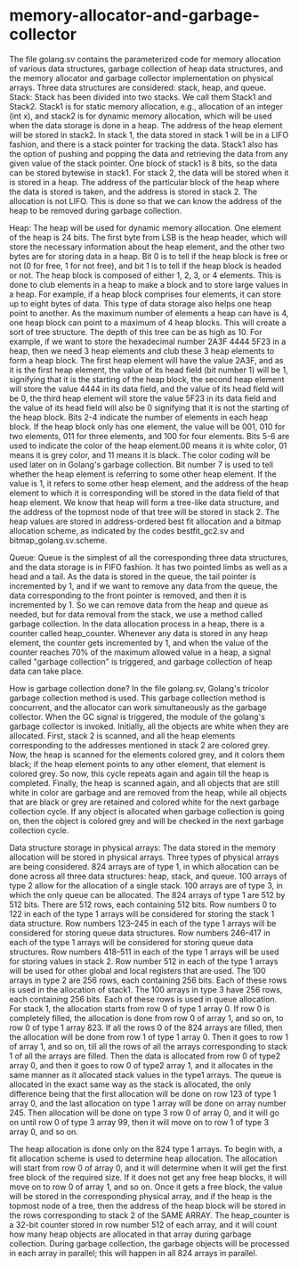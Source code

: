 # memory-allocator-and-garbage-collector

The file golang.sv contains the parameterized code for memory allocation of various data structures, garbage collection of heap data structures, and the memory allocator and garbage collector implementation on physical arrays. Three data structures are considered: stack, heap, and queue.
Stack: Stack has been divided into two stacks. We call them Stack1 and Stack2. Stack1 is for static memory allocation, e.g., allocation of an integer (int x), and stack2 is for dynamic memory allocation, which will be used when the data storage is done in a heap. The address of the heap element will be stored in stack2. In stack 1, the data stored in stack 1 will be in a LIFO fashion, and there is a stack pointer for tracking the data. Stack1 also has the option of pushing and popping the data and retrieving the data from any given value of the stack pointer. One block of stack1 is 8 bits, so the data can be stored bytewise in stack1. For stack 2, the data will be stored when it is stored in a heap. The address of the particular block of the heap where the data is stored is taken, and the address is stored in stack 2. The allocation is not LIFO. This is done so that we can know the address of the heap to be removed during garbage collection.

Heap: The heap will be used for dynamic memory allocation. One element of the heap is 24 bits. The first byte from LSB is the heap header, which will store the necessary information about the heap element, and the other two bytes are for storing data in a heap. Bit 0 is to tell if the heap block is free or not (0 for free, 1 for not free), and bit 1 is to tell if the heap block is headed or not. The heap block is composed of either 1, 2, 3, or 4 elements. This is done to club elements in a heap to make a block and to store large values in a heap. For example, if a heap block comprises four elements, it can store up to eight bytes of data. This type of data storage also helps one heap point to another. As the maximum number of elements a heap can have is 4, one heap block can point to a maximum of 4 heap blocks. This will create a sort of tree structure. The depth of this tree can be as high as 10. For example, if we want to store the hexadecimal number 2A3F 4444 5F23 in a heap, then we need 3 heap elements and club these 3 heap elements to form a heap block. The first heap element will have the value 2A3F, and as it is the first heap element, the value of its head field (bit number 1) will be 1, signifying that it is the starting of the heap block, the second heap element will store the value 4444 in its data field, and the value of its head field will be 0, the third heap element will store the value 5F23 in its data field and the value of its head field will also be 0 signifying that it is not the starting of the heap block. Bits 2-4 indicate the number of elements in each heap block. If the heap block only has one element, the value will be 001, 010 for two elements, 011 for three elements, and 100 for four elements. Bits 5-6 are used to indicate the color of the heap element.00 means it is white color, 01 means it is grey color, and 11 means it is black. The color coding will be used later on in Golang's garbage collection. Bit number 7 is used to tell whether the heap element is referring to some other heap element. If the value is 1, it refers to some other heap element, and the address of the heap element to which it is corresponding will be stored in the data field of that heap element. We know that heap will form a tree-like data structure, and the address of the topmost node of that tree will be stored in stack 2. The heap values are stored in address-ordered best fit allocation and a bitmap allocation scheme, as indicated by the codes bestfit_gc2.sv and bitmap_golang.sv.scheme.

Queue: Queue is the simplest of all the corresponding three data structures, and the data storage is in FIFO fashion. It has two pointed limbs as well as a head and a tail. As the data is stored in the queue, the tail pointer is incremented by 1, and if we want to remove any data from the queue, the data corresponding to the front pointer is removed, and then it is incremented by 1.
So we can remove data from the heap and queue as needed, but for data removal from the stack, we use a method called garbage collection. In the data allocation process in a heap, there is a counter called heap_counter. Whenever any data is stored in any heap element, the counter gets incremented by 1, and when the value of the counter reaches 70% of the maximum allowed value in a heap, a signal called "garbage collection" is triggered, and garbage collection of heap data can take place.

How is garbage collection done?
In the file golang.sv, Golang's tricolor garbage collection method is used. This garbage collection method is concurrent, and the allocator can work simultaneously as the garbage collector. When the GC signal is triggered, the module of the golang's garbage collector is invoked. Initially, all the objects are white when they are allocated. First, stack 2 is scanned, and all the heap elements corresponding to the addresses mentioned in stack 2 are colored grey. Now, the heap is scanned for the elements colored grey, and it colors them black; if the heap element points to any other element, that element is colored grey. So now, this cycle repeats again and again till the heap is completed. Finally, the heap is scanned again, and all objects that are still white in color are garbage and are removed from the heap, while all objects that are black or grey are retained and colored white for the next garbage collection cycle. If any object is allocated when garbage collection is going on, then the object is colored grey and will be checked in the next garbage collection cycle.

Data structure storage in physical arrays:
The data stored in the memory allocation will be stored in physical arrays. Three types of physical arrays are being considered. 824 arrays are of type 1, in which allocation can be done across all three data structures: heap, stack, and queue. 100 arrays of type 2 allow for the allocation of a single stack. 100 arrays are of type 3, in which the only queue can be allocated. The 824 arrays of type 1 are 512 by 512 bits. There are 512 rows, each containing 512 bits. Row numbers 0 to 122 in each of the type 1 arrays will be considered for storing the stack 1 data structure. Row numbers 123–245 in each of the type 1 arrays will be considered for storing queue data structures. Row numbers 246–417 in each of the type 1 arrays will be considered for storing queue data structures. Row numbers 418–511 in each of the type 1 arrays will be used for storing values in stack 2. Row number 512 in each of the type 1 arrays will be used for other global and local registers that are used. The 100 arrays in type 2 are 256 rows, each containing 256 bits. Each of these rows is used in the allocation of stack1. The 100 arrays in type 3 have 256 rows, each containing 256 bits. Each of these rows is used in queue allocation. For stack 1, the allocation starts from row 0 of type 1 array 0. If row 0 is completely filled, the allocation is done from row 0 of array 1, and so on, to row 0 of type 1 array 823. If all the rows 0 of the 824 arrays are filled, then the allocation will be done from row 1 of type 1 array 0. Then it goes to row 1 of array 1, and so on, till all the rows of all the arrays corresponding to stack 1 of all the arrays are filled. Then the data is allocated from row 0 of type2 array 0, and then it goes to row 0 of type2 array 1, and it allocates in the same manner as it allocated stack values in the type1 arrays. The queue is allocated in the exact same way as the stack is allocated, the only difference being that the first allocation will be done on row 123 of type 1 array 0, and the last allocation on type 1 array will be done on array number 245. Then allocation will be done on type 3 row 0 of array 0, and it will go on until row 0 of type 3 array 99, then it will move on to row 1 of type 3 array 0, and so on.

The heap allocation is done only on the 824 type 1 arrays. To begin with, a fit allocation scheme is used to determine heap allocation. The allocation will start from row 0 of array 0, and it will determine when it will get the first free block of the required size. If it does not get any free heap blocks, it will move on to row 0 of array 1, and so on. Once it gets a free block, the value will be stored in the corresponding physical array, and if the heap is the topmost node of a tree, then the address of the heap block will be stored in the rows corresponding to stack 2 of the SAME ARRAY. The heap_counter is a 32-bit counter stored in row number 512 of each array, and it will count how many heap objects are allocated in that array during garbage collection. During garbage collection, the garbage objects will be processed in each array in parallel; this will happen in all 824 arrays in parallel.
